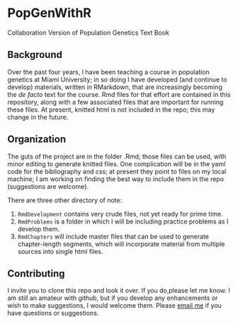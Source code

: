 # PopGenWithR

Collaboration Version of Population Genetics Text Book

## Background

Over the past four years, I have been teaching a course in population genetics at Miami University; in so doing I have developed (and continue to develop) materials, written in RMarkdown, that are increasingly becoming the *de facto* text for the course.  Rmd files for that effort are contained in this repository, along with a few associated files that are important for running these files.  At present, knitted html is not included in the repo; this may change in the future.

## Organization

The guts of the project are in the folder .Rmd; those files can be used, with minor editing to generate knitted files.  One complication will be in the yaml code for the bibliography and css; at present they point to files on my local machine; I am working on finding the best way to include them in the repo (suggestions are welcome).

There are three other directory of note:

1.  `RmdDevelopment` contains very crude files, not yet ready for prime time.
2.  `RmdProblems` is a folder in which I will be including practice problems as I develop them.
3.  `RmdChapters` will include master files that can be used to generate chapter-length segments, which will incorporate material from multiple sources into single html files.

## Contributing

I invite you to clone this repo and look it over.  If you do,please let me know.  I am still an amateur with github, but if you develop any enhancements or wish to make suggestions, I would welcome them.  Please [email me](mailto:cochrabj@miamioh.edu) if you have questions or suggestions.  